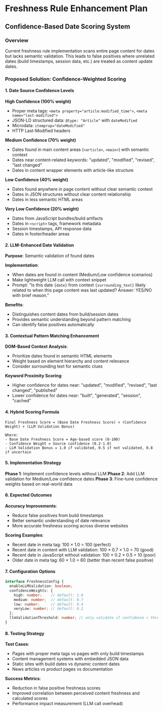 # Freshness Rule Enhancement Plan
## Confidence-Based Date Scoring System

### Overview
Current freshness rule implementation scans entire page content for dates but lacks semantic validation. This leads to false positives where unrelated dates (build timestamps, session data, etc.) are treated as content update dates.

### Proposed Solution: Confidence-Weighted Scoring

#### 1. Date Source Confidence Levels

**High Confidence (100% weight)**
- Proper meta tags: `<meta property="article:modified_time">`, `<meta name="last-modified">`
- JSON-LD structured data: `@type: "Article"` with `dateModified`
- Microdata: `itemprop="dateModified"`
- HTTP Last-Modified headers

**Medium Confidence (70% weight)**
- Dates found in main content areas (`<article>`, `<main>`) with semantic context
- Dates near content-related keywords: "updated", "modified", "revised", "last changed"
- Dates in content wrapper elements with article-like structure

**Low Confidence (40% weight)**
- Dates found anywhere in page content without clear semantic context
- Dates in JSON structures without clear content relationship
- Dates in less semantic HTML areas

**Very Low Confidence (20% weight)**
- Dates from JavaScript bundles/build artifacts
- Dates in `<script>` tags, framework metadata
- Session timestamps, API response data
- Dates in footer/header areas

#### 2. LLM-Enhanced Date Validation

**Purpose**: Semantic validation of found dates

**Implementation**:
- When dates are found in content (Medium/Low confidence scenarios)
- Make lightweight LLM call with context snippet
- Prompt: "Is this date `{date}` from context `{surrounding_text}` likely related to when this page content was last updated? Answer: YES/NO with brief reason."

**Benefits**:
- Distinguishes content dates from build/session dates
- Provides semantic understanding beyond pattern matching
- Can identify false positives automatically

#### 3. Contextual Pattern Matching Enhancement

**DOM-Based Context Analysis**:
- Prioritize dates found in semantic HTML elements
- Weight based on element hierarchy and content relevance
- Consider surrounding text for semantic clues

**Keyword Proximity Scoring**:
- Higher confidence for dates near: "updated", "modified", "revised", "last changed", "published"
- Lower confidence for dates near: "built", "generated", "session", "cached"

#### 4. Hybrid Scoring Formula

```
Final Freshness Score = (Base Date Freshness Score) × (Confidence Weight) × (LLM Validation Bonus)

Where:
- Base Date Freshness Score = Age-based score (0-100)
- Confidence Weight = Source confidence (0.2-1.0)
- LLM Validation Bonus = 1.0 if validated, 0.5 if not validated, 0.8 if uncertain
```

#### 5. Implementation Strategy

**Phase 1**: Implement confidence levels without LLM
**Phase 2**: Add LLM validation for Medium/Low confidence dates
**Phase 3**: Fine-tune confidence weights based on real-world data

#### 6. Expected Outcomes

**Accuracy Improvements**:
- Reduce false positives from build timestamps
- Better semantic understanding of date relevance
- More accurate freshness scoring across diverse websites

**Scoring Examples**:
- Recent date in meta tag: 100 × 1.0 = 100 (perfect)
- Recent date in content with LLM validation: 100 × 0.7 × 1.0 = 70 (good)
- Recent date in JavaScript without validation: 100 × 0.2 × 0.5 = 10 (poor)
- Older date in meta tag: 60 × 1.0 = 60 (better than recent false positive)

#### 7. Configuration Options

```typescript
interface FreshnessConfig {
  enableLLMValidation: boolean;
  confidenceWeights: {
    high: number;    // default: 1.0
    medium: number;  // default: 0.7
    low: number;     // default: 0.4
    veryLow: number; // default: 0.2
  };
  llmValidationThreshold: number; // only validate if confidence < threshold
}
```

#### 8. Testing Strategy

**Test Cases**:
- Pages with proper meta tags vs pages with only build timestamps
- Content management systems with embedded JSON data
- Static sites with build dates vs dynamic content dates
- News articles vs product pages vs documentation

**Success Metrics**:
- Reduction in false positive freshness scores
- Improved correlation between perceived content freshness and calculated scores
- Performance impact measurement (LLM call overhead)